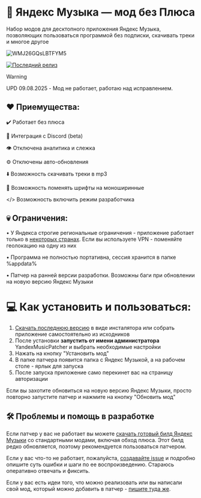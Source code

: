   
# 🎵 Яндекс Музыка — мод без Плюса

Набор модов для десктопного приложения Яндекс Музыка, позволяющих пользоваться программой без подписки, скачивать треки и многое другое

![WMJ26GQsLBTFYM5](https://github.com/user-attachments/assets/7deb631e-c67a-4d68-8a19-1e0fcd374ff1)

[![Последний релиз](https://img.shields.io/github/downloads/Stephanzion/YandexMusicBetaMod/total?style=flat&label=%D0%A1%D0%BA%D0%B0%D1%87%D0%B0%D1%82%D1%8C)](https://github.com/Stephanzion/YandexMusicBetaMod/releases/latest/)

> [!WARNING]
> UPD 09.08.2025 - Мод не работает, работаю над исправлением.


## ❤️ Приемущества:
✔️ Работает без плюса

💜 Интеграция с Discord (beta)

👁️ Отключена аналитика и слежка

⚙️ Отключены авто-обновления

⬇️ Возможность скачивать треки в mp3

📃 Возможность поменять шрифты на моноширинные

</> Возможность включить режим разработчика


## 💀 Ограничения:
• У Яндекса строгие региональные ограничения - приложение работает только в [некоторых странах](https://yandex.ru/support/music/ru/access.html). Если вы используете VPN - поменяйте геолокацию на одну из них

• Программа не полностью портативна, сессия хранится в папке %appdata%

• Патчер на ранней версии разработки. Возможны баги при обновлении на новую версию Яндекс Музыки

# 💻 Как установить и пользоваться:

1. [Скачать последнюю версию](https://github.com/Stephanzion/YandexMusicBetaMod/releases/latest) в виде инсталятора или собрать приложение самостоятельно из исходников
2. После установки **запустить от имени администратора** YandexMusicPatcher и выбрать необходимые настройки
3. Нажать на кнопку "Установить мод"
4. В папке патчера появится папка с Яндекс Музыкой, а на рабочем столе - ярлык для запуска
5. После запуска приложение само перекинет вас на страницу авторизации

Если вы захотите обновиться на новую версию Яндекс Музыки, просто повторно запустите патчер и нажмите на кнопку "Обновить мод"


## 🛠 Проблемы и помощь в разработке

Если патчер у вас не работает вы можете [скачать готовый билд Яндекс Музыки](https://github.com/Stephanzion/YandexMusicBetaMod/raw/refs/heads/master/Portable/YandexMusic.7z) со стандартными модами, включая обход плюса. Этот билд редко обновляется, поэтому рекомендуется пользоваться патчером.

Если у вас что-то не работает, пожалуйста, [создавайте issue](https://github.com/Stephanzion/YandexMusicBetaMod/issues/new) и подробно опишите суть ошибки и шаги по ее воспроизведению. Стараюсь оперативно отвечать и фиксить.

Если у вас есть идеи того, что можно реализовать или вы написали свой мод, который можно добавить в патчер - [пишите туда же](https://github.com/Stephanzion/YandexMusicBetaMod/issues/new).

